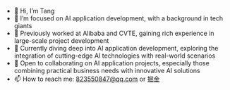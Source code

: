 - 👋 Hi, I’m Tang
- 👀 I’m focused on AI application development, with a background in tech giants
- 🏢 Previously worked at Alibaba and CVTE, gaining rich experience in large-scale project development
- 🌱 Currently diving deep into AI application development, exploring the integration of cutting-edge AI technologies with real-world scenarios
- 💞️ Open to collaborating on AI application projects, especially those combining practical business needs with innovative AI solutions
- 📫 How to reach me: 823550847@qq.com or [掘金](https://juejin.cn/user/2858385965324904)

<!---
zixingtangmouren/zixingtangmouren is a ✨ special ✨ repository because its `README.md` (this file) appears on your GitHub profile.
You can click the Preview link to take a look at your changes.
--->
